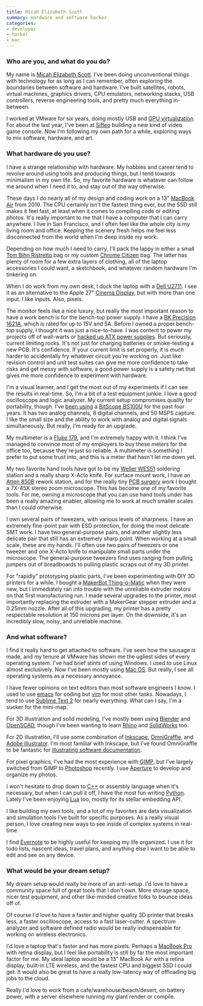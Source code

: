```yaml
---
title: Micah Elizabeth Scott
summary: Hardware and software hacker
categories:
- developer
- hacker
- mac
---
```


### Who are you, and what do you do?

My name is [Micah Elizabeth Scott](http://scanlime.org/ "Micah's website."). I've been doing unconventional things with technology for as long as I can remember, often exploring the boundaries between software and hardware. I've built satellites, robots, virtual machines, graphics drivers, CPU emulators, networking stacks, USB controllers, reverse engineering tools, and pretty much everything in-between.

I worked at VMware for six years, doing mostly USB and [GPU virtualization](http://scanlime.org/2008/12/gpu-virtualization-at-wiov-08/ "Micah's post on GPU virtualisation."). For about the last year, I've been at [Sifteo](https://www.sifteo.com/ "Sifteo's website.") building a new kind of video game console. Now I'm following my own path for a while, exploring ways to mix software, hardware, and art.

### What hardware do you use?

I have a strange relationship with hardware. My hobbies and career tend to revolve around using tools and producing things, but I tend towards minimalism in my own life. So, my favorite hardware is whatever can follow me around when I need it to, and stay out of the way otherwise.

These days I do nearly all of my design and coding work on a 13" [MacBook Air][macbook-air] from 2010. The CPU certainly isn't the fastest thing ever, but the SSD still makes it feel fast, at least when it comes to compiling code or editing photos. It's really important to me that I have a computer that I can carry anywhere. I live in San Francisco, and I often feel like the whole city is my living room and office. Keeping the scenery fresh helps me feel less disconnected from the world when I'm deep inside my work.

Depending on how much I need to carry, I'll pack the lappy in either a small [Tom Bihn Ristretto][ristretto-13-inch] bag or my custom [Chrome Citizen][custom-citizen] bag. The latter has plenty of room for a few extra layers of clothing, all of the laptop accessories I could want, a sketchbook, and whatever random hardware I'm tinkering on.

When I do work from my own desk, I dock the laptop with a [Dell U2711][ultrasharp-u2711]. I see it as an alternative to the Apple 27" [Cinema Display][cinema-display], but with more than one input. I like inputs. Also, pixels.

The monitor feels like a nice luxury, but really the most important reason to have a work bench is for the bench-top power supply. I have a [BK Precision 1621A][1621a], which is rated for up to 15V and 5A. Before I owned a proper bench-top supply, I thought it was just a nice-to-have. I was content to power my projects off of wall-warts or [hacked up ATX power supplies](http://www.wikihow.com/Convert-a-Computer-ATX-Power-Supply-to-a-Lab-Power-Supply "An article on converting an ATX power supply to a lab power supply."). But seriously, current limiting rocks. It's not just for charging batteries or smoke-testing a new PCB. It's confidence. If your current limit is set properly, it is _much_ harder to accidentally fry whatever circuit you're working on. Just like revision control and unit test suites can give me more confidence to take risks and get messy with software, a good power supply is a safety net that gives me more confidence to experiment with hardware.

I'm a visual learner, and I get the most out of my experiments if I can see the results in real-time. So, I'm a bit of a test equipment junkie. I love a good oscilloscope and logic analyzer. My current setup compromises quality for portability, though. I've [been using](http://scanlime.org/2008/08/new-oscilloscope/ "Micah's post on using the BS100U.") a [BitScope BS100U][bs100u] for the past four years. It has two analog channels, 8 digital channels, and 50 MSPS capture. I like the small size and the ability to work with analog and digital signals simultaneously. But really, I'm ready for an upgrade.

My multimeter is a [Fluke 179][179], and I'm extremely happy with it. I think I've managed to convince most of my employers to buy these meters for the office too, because they're just so reliable. A multimeter is something I prefer to put some trust into, and this is a meter that hasn't let me down yet.

My two favorite hand tools have got to be my [Weller WES51][wes51] soldering station and a really sharp X-Acto knife. For surface mount work, I have an [Atten 850B][850b] rework station, and for the really tiny [PCB surgery](http://www.flickr.com/photos/micahdowty/3894260058/ "A photo of Micah's PCB surgery work.") work I bought a 7X-45X stereo zoom microscope. This has become one of my favorite tools. For me, owning a microscope that you can use hand tools under has been a really amazing enabler, allowing me to work at much smaller scales than I could otherwise.

I own several pairs of tweezers, with various levels of sharpness. I have an extremely fine-point pair with ESD protection, for doing the most delicate SMT work. I have two general-purpose pairs, and another slightly less delicate pair that still has an extremely sharp point. When working at a small scale, these are my hands. I'll often use two pairs of tweezers or one tweezer and one X-Acto knife to manipulate small parts under the microscope. The general-purpose tweezers find uses ranging from pulling jumpers out of breadboards to pulling plastic scraps out of my 3D printer.

For "rapidly" prototyping plastic parts, I've been experimenting with DIY 3D printers for a while. I bought a [MakerBot Thing-o-Matic][thing-o-matic] when they were new, but I immediately ran into trouble with the unreliable extruder motors on that first manufacturing run. I made several upgrades to the printer, most importantly replacing the extruder with a MakerGear stepper extruder and a 0.25mm nozzle. After all of this upgrading, my printer has a pretty respectable resolution at 150 microns per layer. On the downside, it's an incredibly slow, noisy, and unreliable machine.

### And what software?

I find it really hard to get attached to software. I've seen how the sausage is made, and my tenure at VMware has shown me the ugliest sides of every operating system. I've had brief stints of using Windows. I used to use Linux almost exclusively. Now I've been mostly using [Mac OS][macos]. But really, I see all operating systems as a necessary annoyance.

I have fewer opinions on text editors than most software engineers I know. I used to use [emacs][] for coding but [vim][] for most other tasks. Nowadays, I tend to use [Sublime Text 2][sublime-text] for nearly everything. What can I say, I'm a sucker for the mini-map.

For 3D illustration and solid modeling, I've mostly been using [Blender][] and [OpenSCAD][], though I've been wanting to learn [Rhino][] and [SolidWorks][] too.

For 2D illustration, I'll use some combination of [Inkscape][], [OmniGraffle][], and [Adobe Illustrator][illustrator]. I'm most familiar with Inkscape, but I've found OmniGraffle to be fantastic for [illustrating software documentation](https://developers.sifteo.com/docs/SifteoSDK/0.9.8/gfx.html "Some of Sifteo's SDK documentation.").

For pixel graphics, I've had the most experience with [GIMP][], but I've largely switched from GIMP to [Photoshop][] recently. I use [Aperture][] to develop and organize my photos.

I won't hesitate to drop down to [C++][c-plusplus] or assembly language when it's necessary, but when I can pull it off, I have the most fun writing [Python][]. Lately I've been enjoying [Lua][] too, mostly for its stellar embedding API.

I like building my own tools, and a lot of my favorites are data visualization and simulation tools I've built for specific purposes. As a really visual person, I love creating new ways to see inside of complex systems in real-time.

I find [Evernote][] to be highly useful for keeping my life organized. I use it for todo lists, nascent ideas, travel plans, and anything else I want to be able to edit and see on any device.

### What would be your dream setup?

My dream setup would really be more of an anti-setup. I'd love to have a community space full of great tools that I don't own. More storage space, nicer test equipment, and other like-minded creative folks to bounce ideas off of.

Of course I'd love to have a faster and higher quality 3D printer that breaks less, a faster oscilloscope, access to a fast laser-cutter. A spectrum analyzer and software defined radio would be really indispensable for working on wireless electronics.

I'd love a laptop that's faster and has more pixels. Perhaps a [MacBook Pro][macbook-pro] with retina display, but I feel like portability is still by far the most important factor for me. My ideal laptop would be a 13" MacBook Air with a retina display, built-in LTE wireless, and the fastest CPU and biggest SSD I could get. It would also be great to have a really low-latency way of offloading big jobs to the cloud.

Really I'd love to work from a cafe/warehouse/beach/desert, on battery power, with a server elsewhere running my giant render or compile.

[1621a]: https://www.bkprecision.com/products/power-supplies/1621A-0-to-18v-0-to-5a-digital-display-dc-power-supply.html "A DC power supply."
[179]: https://en-us.fluke.com/products/digital-multimeters/fluke-179-digital-multimeter.html "A digital multimeter."
[850b]: https://www.amazon.com/850B-SMT-REWORK-STATION-SOLDER/dp/B000E14FJW "A soldering station."
[aperture]: https://en.wikipedia.org/wiki/Aperture_(software) "Photo editing and management software for Mac OS X."
[blender]: https://www.blender.org/ "A free, open-source 3D renderer."
[bs100u]: http://www.brilldea.com/product_BS100U.html "A USB oscilloscope."
[c-plusplus]: https://en.wikipedia.org/wiki/C%2B%2B "A compiled programming language."
[cinema-display]: https://en.wikipedia.org/wiki/Apple_Cinema_Display "An LCD display."
[custom-citizen]: https://www.chromeindustries.com/us/en/customs "A bike bag."
[emacs]: http://www.gnu.org/software/emacs/ "A free open-source text editor."
[evernote]: https://evernote.com/ "Online software for capturing notes."
[gimp]: https://www.gimp.org/ "An open-source image editor."
[illustrator]: https://www.adobe.com/products/illustrator.html "A vector graphics editor."
[inkscape]: https://inkscape.org/en/ "An open-source vector graphics program."
[lua]: http://www.lua.org/ "An interpreted scripting language."
[macbook-air]: https://www.apple.com/macbook-air/ "A very thin laptop."
[macbook-pro]: https://www.apple.com/macbook-pro/ "A laptop."
[macos]: https://en.wikipedia.org/wiki/MacOS "An operating system for Mac hardware."
[omnigraffle]: https://www.omnigroup.com/omnigraffle/ "Diagramming software for the Mac."
[openscad]: http://www.openscad.org/ "Open-source 3D CAD software."
[photoshop]: https://www.adobe.com/products/photoshop.html "A bitmap image editor."
[python]: https://www.python.org/ "An interpreted scripting language."
[rhino]: https://www.rhino3d.com/ "3D modelling software."
[ristretto-13-inch]: https://www.tombihn.com/laptop-bags/TB0223.html "A laptop bag."
[solidworks]: https://www.3ds.com/products-services/solidworks/ "Modelling/CAD software."
[sublime-text]: http://www.sublimetext.com/ "A coder's text editor."
[thing-o-matic]: https://www.makerbot.com/blog/2010/09/25/announcing-makerbots-new-3d-printer-the-thing-o-matic/ "A 3D printer."
[ultrasharp-u2711]: https://www.amazon.com/Dell-UltraSharp-U2711-27-inch-Widescreen/dp/B0039648BO "A 27 inch widescreen LCD monitor."
[vim]: https://www.vim.org/ "A command-line text editor."
[wes51]: https://www.amazon.com/Weller-WES51-Analog-Soldering-Station/dp/B000BRC2XU "A soldering station."
